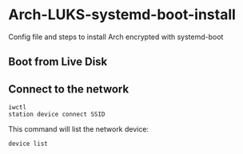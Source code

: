 # Arch-LUKS-systemd-boot-install
Config file and steps to install Arch encrypted with systemd-boot

## Boot from Live Disk

## Connect to the network

```
iwctl
station device connect SSID
```

This command will list the network device:

```
device list
```


